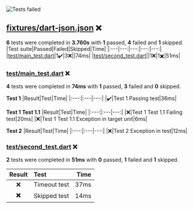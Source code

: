 ![Tests failed](https://img.shields.io/badge/tests-1%20passed%2C%204%20failed%2C%201%20skipped-critical)
## <a id="user-content-r0" href="#r0">fixtures/dart-json.json</a> ❌
**6** tests were completed in **3.760s** with **1** passed, **4** failed and **1** skipped.
|Test suite|Passed|Failed|Skipped|Time|
|:---|---:|---:|---:|---:|
|[test/main_test.dart](#r0s0)|1✔️|3❌||74ms|
|[test/second_test.dart](#r0s1)||1❌|1✖️|51ms|
### <a id="user-content-r0s0" href="#r0s0">test/main_test.dart</a> ❌
**4** tests were completed in **74ms** with **1** passed, **3** failed and **0** skipped.

**Test 1**
|Result|Test|Time|
|:---:|:---|---:|
|✔️|Test 1 Passing test|36ms|

**Test 1 Test 1.1**
|Result|Test|Time|
|:---:|:---|---:|
|❌|Test 1 Test 1.1 Failing test|20ms|
|❌|Test 1 Test 1.1 Exception in target unit|6ms|

**Test 2**
|Result|Test|Time|
|:---:|:---|---:|
|❌|Test 2 Exception in test|12ms|
### <a id="user-content-r0s1" href="#r0s1">test/second_test.dart</a> ❌
**2** tests were completed in **51ms** with **0** passed, **1** failed and **1** skipped.

|Result|Test|Time|
|:---:|:---|---:|
|❌|Timeout test|37ms|
|✖️|Skipped test|14ms|